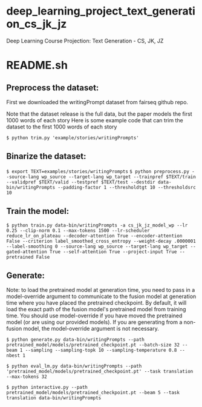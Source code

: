 # deep_learning_project_text_generation_cs_jk_jz
Deep Learning Course Projection: Text Generation - CS, JK, JZ



# README.sh

## Preprocess the dataset:
First we downloaded the writingPrompt dataset from fairseq github repo.

Note that the dataset release is the full data, but the paper models the first 1000 words of each story
Here is some example code that can trim the dataset to the first 1000 words of each story

```$ python trim.py 'example/stories/writingPrompts'```

## Binarize the dataset:
```$ export TEXT=examples/stories/writingPrompts```
```$ python preprocess.py --source-lang wp_source --target-lang wp_target --trainpref $TEXT/train --validpref $TEXT/valid --testpref $TEXT/test --destdir data-bin/writingPrompts --padding-factor 1 --thresholdtgt 10 --thresholdsrc 10```

## Train the model:
```$ python train.py data-bin/writingPrompts -a cs_jk_jz_model_wp --lr 0.25 --clip-norm 0.1 --max-tokens 1500 --lr-scheduler reduce_lr_on_plateau --decoder-attention True --encoder-attention False --criterion label_smoothed_cross_entropy --weight-decay .0000001 --label-smoothing 0 --source-lang wp_source --target-lang wp_target --gated-attention True --self-attention True --project-input True --pretrained False```

## Generate:
Note: to load the pretrained model at generation time, you need to pass in a model-override argument to communicate to the fusion model at generation time where you have placed the pretrained checkpoint. By default, it will load the exact path of the fusion model's pretrained model from training time. You should use model-override if you have moved the pretrained model (or are using our provided models). If you are generating from a non-fusion model, the model-override argument is not necessary.

```$ python generate.py data-bin/writingPrompts --path pretrained_model/models/pretrained_checkpoint.pt --batch-size 32 --beam 1 --sampling --sampling-topk 10 --sampling-temperature 0.8 --nbest 1```

```$ python eval_lm.py data-bin/writingPrompts --path 'pretrained_model/models/pretrained_checkpoint.pt' --task translation --max-tokens 32```

```$ python interactive.py --path pretrained_model/models/pretrained_checkpoint.pt --beam 5 --task translation data-bin/writingPrompts```
